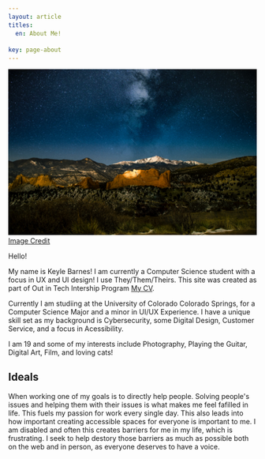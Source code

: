 ```yaml
---
layout: article
titles:
  en: About Me!

key: page-about
---
```

![](/assets/images/aboutmebanner.jpg)
[Image Credit](https://unsplash.com/photos/N_tcaOWTSQQ "Night time sky with stars visible with mountain with snow on it")

Hello!

My name is Keyle Barnes! I am currently a Computer Science student with a focus in UX and UI design! I use They/Them/Theirs. This site was created as part of Out in Tech Intership Program [My CV](/cv).

Currently I am studiing at the University of Colorado Colorado Springs, for a Computer Science Major and a minor in UI/UX Experience. I have a unique skill set as my background is Cybersecurity, some Digital Design, Customer Service, and a focus in Acessibility. 

I am 19 and some of my interests include Photography, Playing the Guitar, Digital Art, Film, and loving cats! 

## Ideals
When working one of my goals is to directly help people. Solving people's issues and helping them with their issues is what makes me feel fafilled in life. This fuels my passion for work every single day. This also leads into how important creating accessible spaces for everyone is important to me. I am disabled and often this creates barriers for me in my life, which is frustrating. I seek to help destory those barriers as much as possible both on the web and in person, as everyone deserves to have a voice. 

